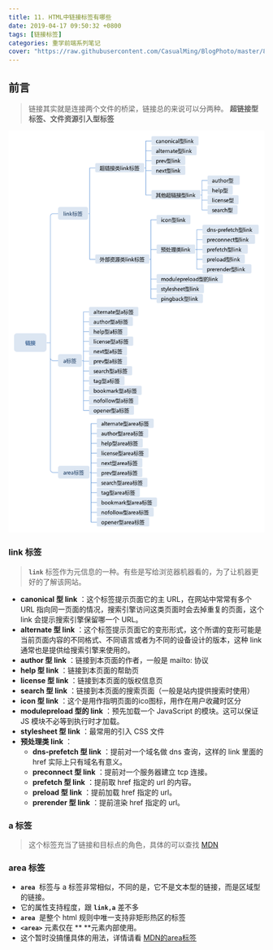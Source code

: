 ```yaml
---
title: 11. HTML中链接标签有哪些
date: 2019-04-17 09:50:32 +0800
tags: [链接标签]
categories: 重学前端系列笔记
cover: "https://raw.githubusercontent.com/CasualMing/BlogPhoto/master/850913f101b6.png"
---
```

<a name="ZCbTT"></a>
## 前言
> 链接其实就是连接两个文件的桥梁，链接总的来说可以分两种。 **超链接型标签、文件资源引入型标签** 

![caab7832c425b3af2b3adae747e6f551.png](https://raw.githubusercontent.com/CasualMing/BlogPhoto/master/850913f101b6.png)
<a name="1e199231"></a>
### link 标签
> **`link`** 标签作为元信息的一种。有些是写给浏览器机器看的，为了让机器更好的了解该网站。

- **canonical 型 link** ：这个标签提示页面它的主 URL，在网站中常常有多个 URL 指向同一页面的情况，搜索引擎访问这类页面时会去掉重复的页面，这个 link 会提示搜索引擎保留哪一个 URL。
- **alternate 型 link** ：这个标签提示页面它的变形形式，这个所谓的变形可能是当前页面内容的不同格式、不同语言或者为不同的设备设计的版本，这种 link 通常也是提供给搜索引擎来使用的。
- **author 型 link** ：链接到本页面的作者，一般是 mailto: 协议
- **help 型 link** ：链接到本页面的帮助页
- **license 型 link** ：链接到本页面的版权信息页
- **search 型 link** ：链接到本页面的搜索页面（一般是站内提供搜索时使用）
- **icon 型 link** ：这个是用作指明页面的ico图标，用作在用户收藏时区分
- **modulepreload 型的 link** ：预先加载一个 JavaScript 的模块。这可以保证 JS 模块不必等到执行时才加载。
- **stylesheet 型 link** ：最常用的引入 CSS 文件
- **预处理类 link** ：
  - **dns-prefetch 型 link** ：提前对一个域名做 dns 查询，这样的 link 里面的 href 实际上只有域名有意义。
  - **preconnect 型 link** ：提前对一个服务器建立 tcp 连接。
  - **prefetch 型 link** ：提前取 href 指定的 url 的内容。
  - **preload 型 link** ：提前加载 href 指定的 url。
  - **prerender 型 link** ：提前渲染 href 指定的 url。
<a name="48e042c7"></a>
### a 标签
> 这个标签充当了链接和目标点的角色，具体的可以查找 [MDN](https://developer.mozilla.org/zh-CN/docs/Web/HTML/Element/a)

<a name="ac9eaf18"></a>
### area 标签

- **`area`**  标签与 a 标签非常相似，不同的是，它不是文本型的链接，而是区域型的链接。
- 它的属性支持程度，跟 **`link,a`** 差不多
- **`area`**  是整个 html 规则中唯一支持非矩形热区的标签
- **`<area>`** 元素仅在 **<map> **元素内部使用。
- 这个暂时没搞懂具体的用法，详情请看 [MDN的area标签](https://developer.mozilla.org/zh-CN/docs/Web/HTML/Element/area)


